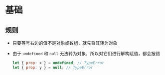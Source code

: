 # 基础

## 规则

  - 只要等号右边的值不是对象或数组，就先将其转为对象

  - 由于 `undefined` 和 `null` 无法转为对象，所以对它们进行解构赋值，都会报错

    ```js
    let { prop: x } = undefined; // TypeError
    let { prop: y } = null; // TypeError
    ```
